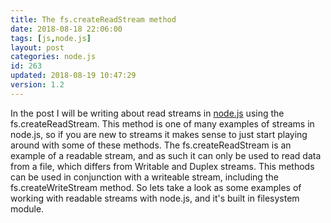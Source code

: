 ```yaml
---
title: The fs.createReadStream method
date: 2018-08-18 22:06:00
tags: [js,node.js]
layout: post
categories: node.js
id: 263
updated: 2018-08-19 10:47:29
version: 1.2
---
```


In the post I will be writing about read streams in [node.js](https://nodejs.org/en/) using the fs.createReadStream. This method is one of many examples of streams in node.js, so if you are new to streams it makes sense to just start playing around with some of these methods. The fs.createReadStream is an example of a readable stream, and as such it can only be used to read data from a file, which differs from Writable and Duplex streams. This methods can be used in conjunction with a writeable stream, including the fs.createWriteStream method. So lets take a look as some examples of working with readable streams with node.js, and it's built in filesystem module.

<!-- more -->
